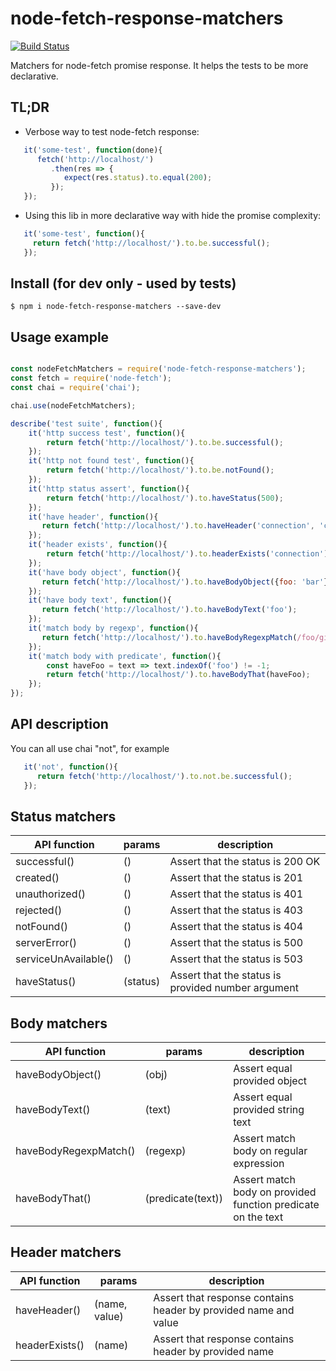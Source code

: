 # node-fetch-response-matchers

[![Build Status](https://travis-ci.org/kfiron/node-fetch-response-matchers.svg?branch=master)](https://travis-ci.org/kfiron/node-fetch-response-matchers)

Matchers for node-fetch promise response.
It helps the tests to be more declarative.

## TL;DR

- Verbose way to test node-fetch response:
```javascript
   it('some-test', function(done){
      fetch('http://localhost/')
         .then(res => {
            expect(res.status).to.equal(200);
         });
   });
```

- Using this lib in more declarative way with hide the promise complexity:
```javascript
   it('some-test', function(){
     return fetch('http://localhost/').to.be.successful();
   });
```



## Install (for dev only - used by tests)
```shell
$ npm i node-fetch-response-matchers --save-dev
```

## Usage example
```javascript

const nodeFetchMatchers = require('node-fetch-response-matchers');
const fetch = require('node-fetch');
const chai = require('chai');

chai.use(nodeFetchMatchers);

describe('test suite', function(){
    it('http success test', function(){
        return fetch('http://localhost/').to.be.successful();
    });
    it('http not found test', function(){
        return fetch('http://localhost/').to.be.notFound();
    });
    it('http status assert', function(){
        return fetch('http://localhost/').to.haveStatus(500);
    });
    it('have header', function(){
       return fetch('http://localhost/').to.haveHeader('connection', 'close');
    });
    it('header exists', function(){
        return fetch('http://localhost/').to.headerExists('connection');
    });
    it('have body object', function(){
       return fetch('http://localhost/').to.haveBodyObject({foo: 'bar'});
    });
    it('have body text', function(){
       return fetch('http://localhost/').to.haveBodyText('foo');
    });
    it('match body by regexp', function(){
       return fetch('http://localhost/').to.haveBodyRegexpMatch(/foo/gi);
    });
    it('match body with predicate', function(){
        const haveFoo = text => text.indexOf('foo') != -1;
        return fetch('http://localhost/').to.haveBodyThat(haveFoo);
    });
});
```

## API description
You can all use chai "not", for example

```javascript
   it('not', function(){
      return fetch('http://localhost/').to.not.be.successful();
   });
```


## Status matchers

| API function         | params   | description                      |
| ---------------------|----------| ---------------------------------|
| successful()         | ()       | Assert that the status is 200 OK |
| created()            | ()       | Assert that the status is 201    |
| unauthorized()       | ()       | Assert that the status is 401    |
| rejected()           | ()       | Assert that the status is 403    |
| notFound()           | ()       | Assert that the status is 404    |
| serverError()        | ()       | Assert that the status is 500    |
| serviceUnAvailable() | ()       | Assert that the status is 503    |
| haveStatus()         | (status) | Assert that the status is provided number argument    |



## Body matchers

| API function         | params             | description                                                  |
| ----------------------|-------------------| -------------------------------------------------------------|
| haveBodyObject()      | (obj)             | Assert equal provided object                                 |
| haveBodyText()        | (text)            | Assert equal provided string text                            |
| haveBodyRegexpMatch() | (regexp)          | Assert match body on regular expression                      |
| haveBodyThat()        | (predicate(text)) | Assert match body on provided function predicate on the text |



## Header matchers

| API function  | params         | description                                                     |
| --------------|----------------| ----------------------------------------------------------------|
| haveHeader()  | (name, value)  | Assert that response contains header by provided name and value |
| headerExists()| (name)         | Assert that response contains header by provided name           |

